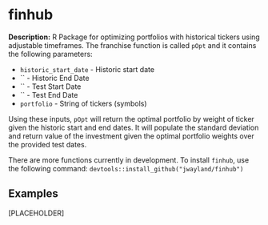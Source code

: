 # finhub

**Description:** R Package for optimizing portfolios with historical tickers using adjustable timeframes. The franchise function is called `pOpt` and it contains the following parameters:
* `historic_start_date` - Historic start date
* `` - Historic End Date
* `` - Test Start Date
* `` - Test End Date
* `portfolio` - String of tickers (symbols)

Using these inputs, `pOpt` will return the optimal portfolio by weight of ticker given the historic start and end dates. It will populate the standard deviation and return value of the investment given the optimal portfolio weights over the provided test dates. 

There are more functions currently in development. To install `finhub`, use the following command:
`devtools::install_github("jwayland/finhub")`

## Examples
[PLACEHOLDER]
